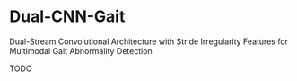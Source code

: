 # Dual-CNN-Gait
Dual-Stream Convolutional Architecture with Stride Irregularity Features for Multimodal Gait Abnormality Detection


TODO